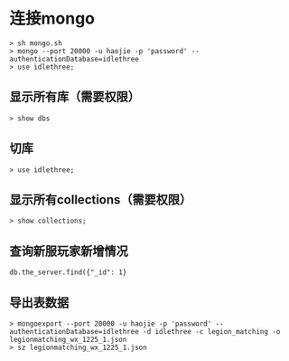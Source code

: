 # 连接mongo
```
> sh mongo.sh
> mongo --port 20000 -u haojie -p 'password' --authenticationDatabase=idlethree
> use idlethree;
```

## 显示所有库（需要权限）
```
> show dbs  
```

## 切库
```
> use idlethree;
```

## 显示所有collections（需要权限）
```
> show collections;
```

## 查询新服玩家新增情况
```
db.the_server.find({"_id": 1}
```


## 导出表数据
```
> mongoexport --port 20000 -u haojie -p 'password' --authenticationDatabase=idlethree -d idlethree -c legion_matching -o legionmatching_wx_1225_1.json
> sz legionmatching_wx_1225_1.json
```

